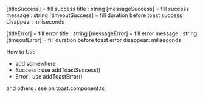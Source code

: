 [titleSuccess] = fill success title : string
[messageSuccess] = fill success message : string
[timeoutSuccess] = fill duration before toast success disappear: miliseconds 

[titleError] = fill error title : string
[messageError] = fill error message : string
[timeoutError] = fill duration before toast error disappear: miliseconds 

How to Use
- add <toast></toast> somewhere
- Success : use addToastSuccess()
- Error : use addToastError()

and others : see on toast.component.ts
